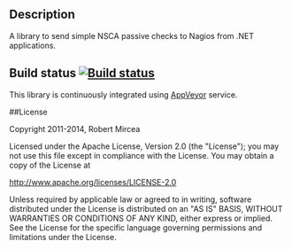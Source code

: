 ## Description

A library to send simple NSCA passive checks to Nagios from .NET applications.

## Build status [![Build status](https://ci.appveyor.com/api/projects/status/va3vyeu3f71yqbif)](https://ci.appveyor.com/project/robertmircea/nagios-nsca-client)

This library is continuously integrated using [AppVeyor](http://www.appveyor.com/) service.

##License

Copyright 2011-2014, Robert Mircea

   Licensed under the Apache License, Version 2.0 (the "License");
   you may not use this file except in compliance with the License.
   You may obtain a copy of the License at

   http://www.apache.org/licenses/LICENSE-2.0

   Unless required by applicable law or agreed to in writing, software
   distributed under the License is distributed on an "AS IS" BASIS,
   WITHOUT WARRANTIES OR CONDITIONS OF ANY KIND, either express or implied.
   See the License for the specific language governing permissions and
   limitations under the License.
